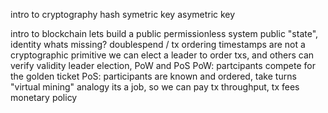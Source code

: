 intro to cryptography
  hash
  symetric key
  asymetric key

intro to blockchain
  lets build a public permissionless system
  public "state", identity
  whats missing? doublespend / tx ordering
  timestamps are not a cryptographic primitive
  we can elect a leader to order txs, and others can verify validity
  leader election, PoW and PoS
    PoW: partcipants compete for the golden ticket
    PoS: participants are known and ordered, take turns
      "virtual mining" analogy
  its a job, so we can pay
  tx throughput, tx fees
  monetary policy

